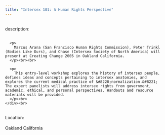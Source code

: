 ```yaml
---
title: "Intersex 101: A Human Rights Perspective"
---
```


<div class="flexinode-body flexinode-2">
  <div class="flexinode-textarea-1">
    <div class="form-item">
      <br> <label>description:</label><br /> <br> 
      
      <p>
        Marcus Arana (San Francisco Human Rights Commission), Peter Trinkl (Bodies Like Ours), and Chase (Intersex Society of North America) will present at Creating Change 2005 in Oakland California.
      </p><br><br>
      
      <p>
        This entry-level workshop explores the history of intersex people, defines ideas and concepts pertaining to intersex anatomies, and explores the current medical practice of &#8220;normalization.&#8221; The expert panelists will address intersex rights from government, academic, ethical, and personal perspectives. Handouts and resource materials will be provided.
      </p><br>
    </div><br>
  </div>
  
  <div class="flexinode-textfield-2">
    <div class="form-item">
      <br> <label>Location:</label><br /> <br> Oakland California<br>
    </div><br>
  </div>
</div>